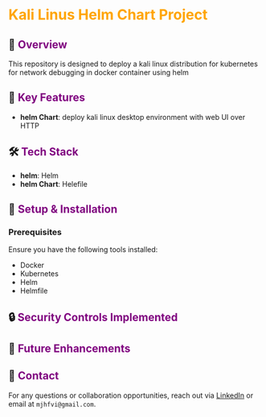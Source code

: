 # <font color="orange">Kali Linus Helm Chart Project</font>

## 📌 <font color="purple">Overview</font>

This repository is designed to deploy a kali linux distribution for kubernetes for network debugging in docker container using helm

## 🎯 <font color="purple">Key Features</font>

- **helm Chart**: deploy kali linux desktop environment with web UI over HTTP

## 🛠️ <font color="purple">Tech Stack</font>

- **helm**: Helm
- **helm Chart**: Helefile

## 🔧 <font color="purple">Setup & Installation</font>

### Prerequisites

Ensure you have the following tools installed:

- Docker
- Kubernetes
- Helm
- Helmfile

## 🔒 <font color="purple">Security Controls Implemented</font>

## 📌 <font color="purple">Future Enhancements</font>

## 📧 <font color="purple">Contact</font>

For any questions or collaboration opportunities, reach out via [LinkedIn](https://www.linkedin.com/in/mjhfvi) or email at `mjhfvi@gmail.com`.
